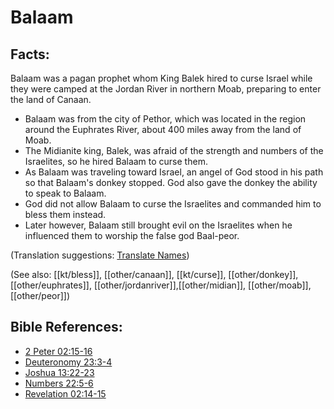 # Balaam #

## Facts: ##

Balaam was a pagan prophet whom King Balek hired to curse Israel while they were camped at the Jordan River in northern Moab, preparing to enter the land of Canaan.

* Balaam was from the city of Pethor, which was located in the region around the Euphrates River, about 400 miles away from the land of Moab.
* The Midianite king, Balek, was afraid of the strength and numbers of the Israelites, so he hired Balaam to curse them.
* As Balaam was traveling toward Israel, an angel of God stood in his path so that Balaam's donkey stopped. God also gave the donkey the ability to speak to Balaam.
* God did not allow Balaam to curse the Israelites and commanded him to bless them instead.
* Later however, Balaam still brought evil on the Israelites when he influenced them to worship the false god Baal-peor.

(Translation suggestions: [Translate Names](en/ta-vol1/translate/man/translate-names))

(See also: [[kt/bless]], [[other/canaan]], [[kt/curse]], [[other/donkey]], [[other/euphrates]], [[other/jordanriver]],[[other/midian]], [[other/moab]], [[other/peor]])

## Bible References: ##

* [2 Peter 02:15-16](en/tn/2pe/help/02/15)
* [Deuteronomy 23:3-4](en/tn/deu/help/23/03)
* [Joshua 13:22-23](en/tn/jos/help/13/22)
* [Numbers 22:5-6](en/tn/num/help/22/05)
* [Revelation 02:14-15](en/tn/rev/help/02/14)